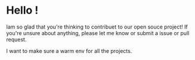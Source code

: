 # Hello !
Iam so glad that you're thinking to contribuet to our open souce project!
If you're unsure about anything, please let me know or submit a issue or pull request.

I want to make sure a warm env for all the projects.
